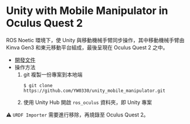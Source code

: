 # Unity with Mobile Manipulator in Oculus Quest 2
ROS Noetic 環境下，使 Unity 與移動機械手臂同步操作，其中移動機械手臂由 Kinva Gen3 和東元移動平台組成，最後呈現在 Oculus Quest 2 之中。

- [開發文件](https://hackmd.io/kZdWdeeBRZKJ2jkXbACzWw)
- 操作方法
    1. git 複製一份專案到本地端
        ```shell
        $ git clone https://github.com/YW0330/unity_mobile_manipulator.git
        ```
    2. 使用 Unity Hub 開啟 `ros_oculus` 資料夾，即 Unity 專案

:warning: `URDF Importer` 需要進行移除，再燒錄至 Oculus Quest 2。
